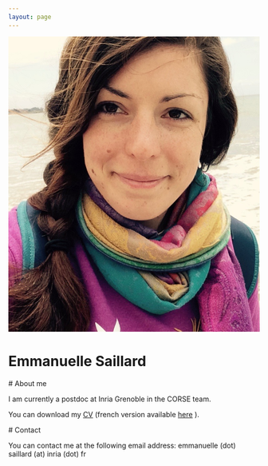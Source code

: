 ```yaml
---
layout: page
---
```


<div class="page-header row">
<div class="col-sm-2 prof-picture"><img src="/resources/moi.jpg" title="photo"/></div>
<div class="col-sm-10"><h1>Emmanuelle Saillard</h1></div>
</div>



<div class="well" markdown="1">
# About me

<p>
I am currently a postdoc at Inria Grenoble in the CORSE team.
</p>

<p>
You can download my <a href="/resources/cv_eng.pdf" target="_blank">CV</a> (french version available <a href="/resources/cv_french.pdf" target="_blank">here</a> ).
</p>

</div>



<div class="well" markdown="1">
# Contact

You can contact me at the following email address: emmanuelle (dot) saillard (at) inria (dot) fr

</div>

